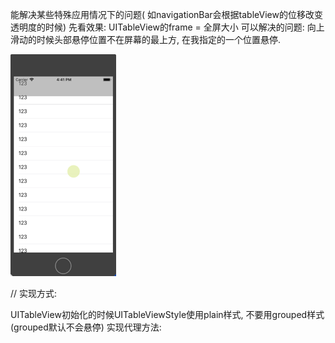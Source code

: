 
能解决某些特殊应用情况下的问题( 如navigationBar会根据tableView的位移改变透明度的时候)
先看效果:  UITableView的frame = 全屏大小
可以解决的问题:
向上滑动的时候头部悬停位置不在屏幕的最上方, 在我指定的一个位置悬停.

![这是图片](https://github.com/littleZhangqq/scrollTableGraphic/blob/master/TableTest/Untitled.gif)

// 实现方式:


UITableView初始化的时候UITableViewStyle使用plain样式, 不要用grouped样式(grouped默认不会悬停)
实现代理方法:







